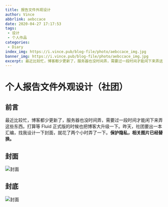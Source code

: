 ```yaml
---
title: 报告文件外观设计
author: Vince
abbrlink: aebccace
date: 2020-04-27 17:17:53
tags:
 - 设计
 - 个人作品
categories:
 - Diary
index_img: https://i.vince.pub/blog-file/photo/aebccace_img.jpg
banner_img: https://i.vince.pub/blog-file/photo/aebccace_img.jpg
excerpt: 最近比较忙，博客都少更新了，服务器也没时间弄，需要过一段时间才能闲下来弄这些东西。昨天，社团要出汇编，找我设计一下封面，就花了两个小时弄了一下。
---
```


# 个人报告文件外观设计（社团）

## 前言

最近比较忙，博客都少更新了，服务器也没时间弄，需要过一段时间才能闲下来弄这些东西。打算等 Fluid 正式版的时候也把博客大升级一下。昨天，社团要出一本汇编，找我设计一下封面，就花了两个小时弄了一下。**保护隐私，相关图片已经替换。**

## 封面

![封面](https://i.vince.pub/blog-file/photo/aebccace_1.png)

## 封底

![封面](https://i.vince.pub/blog-file/photo/aebccace_2.png)